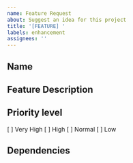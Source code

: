 ```yaml
---
name: Feature Request
about: Suggest an idea for this project
title: '[FEATURE] '
labels: enhancement
assignees: ''
---
```


## Name



## Feature Description



## Priority level
[ ] Very High
[ ] High
[ ] Normal
[ ] Low

## Dependencies
